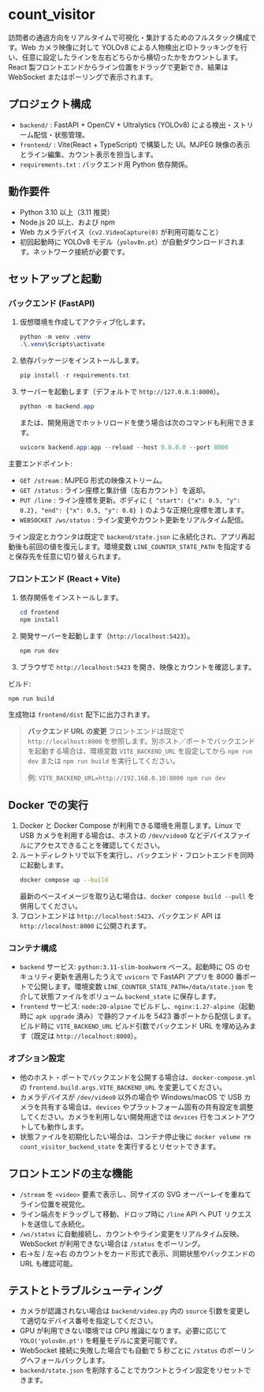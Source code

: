 # count_visitor
訪問者の通過方向をリアルタイムで可視化・集計するためのフルスタック構成です。Web カメラ映像に対して YOLOv8 による人物検出とIDトラッキングを行い、任意に設定したラインを左右どちらから横切ったかをカウントします。React 製フロントエンドからライン位置をドラッグで更新でき、結果は WebSocket またはポーリングで表示されます。

## プロジェクト構成
- `backend/` : FastAPI + OpenCV + Ultralytics (YOLOv8) による検出・ストリーム配信・状態管理。
- `frontend/` : Vite(React + TypeScript) で構築した UI。MJPEG 映像の表示とライン編集、カウント表示を担当します。
- `requirements.txt` : バックエンド用 Python 依存関係。

## 動作要件
- Python 3.10 以上（3.11 推奨）
- Node.js 20 以上、および npm
- Web カメラデバイス（`cv2.VideoCapture(0)` が利用可能なこと）
- 初回起動時に YOLOv8 モデル（`yolov8n.pt`）が自動ダウンロードされます。ネットワーク接続が必要です。

## セットアップと起動

### バックエンド (FastAPI)
1. 仮想環境を作成してアクティブ化します。
   ```powershell
   python -m venv .venv
   .\.venv\Scripts\activate
   ```
2. 依存パッケージをインストールします。
   ```powershell
   pip install -r requirements.txt
   ```
3. サーバーを起動します（デフォルトで `http://127.0.0.1:8000`）。
   ```powershell
   python -m backend.app
   ```
   または、開発用途でホットリロードを使う場合は次のコマンドも利用できます。
   ```powershell
   uvicorn backend.app:app --reload --host 0.0.0.0 --port 8000
   ```

主要エンドポイント:
- `GET /stream` : MJPEG 形式の映像ストリーム。
- `GET /status` : ライン座標と集計値（左右カウント）を返却。
- `PUT /line` : ライン座標を更新。ボディに `{ "start": {"x": 0.5, "y": 0.2}, "end": {"x": 0.5, "y": 0.8} }` のような正規化座標を渡します。
- `WEBSOCKET /ws/status` : ライン変更やカウント更新をリアルタイム配信。

ライン設定とカウンタは既定で `backend/state.json` に永続化され、アプリ再起動後も前回の値を復元します。環境変数 `LINE_COUNTER_STATE_PATH` を指定すると保存先を任意に切り替えられます。

### フロントエンド (React + Vite)
1. 依存関係をインストールします。
   ```powershell
   cd frontend
   npm install
   ```
2. 開発サーバーを起動します（`http://localhost:5423`）。
   ```powershell
   npm run dev
   ```
3. ブラウザで `http://localhost:5423` を開き、映像とカウントを確認します。

ビルド:
```powershell
npm run build
```
生成物は `frontend/dist` 配下に出力されます。

> **バックエンド URL の変更**
> フロントエンドは既定で `http://localhost:8000` を参照します。別ホスト／ポートでバックエンドを起動する場合は、環境変数 `VITE_BACKEND_URL` を設定してから `npm run dev` または `npm run build` を実行してください。
>
> 例: `VITE_BACKEND_URL=http://192.168.0.10:8000 npm run dev`

## Docker での実行
1. Docker と Docker Compose が利用できる環境を用意します。Linux で USB カメラを利用する場合は、ホストの `/dev/video0` などデバイスファイルにアクセスできることを確認してください。
2. ルートディレクトリで以下を実行し、バックエンド・フロントエンドを同時に起動します。
   ```bash
   docker compose up --build
   ```
   最新のベースイメージを取り込む場合は、`docker compose build --pull` を併用してください。
3. フロントエンドは `http://localhost:5423`、バックエンド API は `http://localhost:8000` に公開されます。

### コンテナ構成
- `backend` サービス: `python:3.11-slim-bookworm` ベース。起動時に OS のセキュリティ更新を適用したうえで `uvicorn` で FastAPI アプリを 8000 番ポートで公開します。環境変数 `LINE_COUNTER_STATE_PATH=/data/state.json` を介して状態ファイルをボリューム `backend_state` に保存します。
- `frontend` サービス: `node:20-alpine` でビルドし、`nginx:1.27-alpine`（起動時に `apk upgrade` 済み）で静的ファイルを 5423 番ポートから配信します。ビルド時に `VITE_BACKEND_URL` ビルド引数でバックエンド URL を埋め込みます（既定は `http://localhost:8000`）。

### オプション設定
- 他のホスト・ポートでバックエンドを公開する場合は、`docker-compose.yml` の `frontend.build.args.VITE_BACKEND_URL` を変更してください。
- カメラデバイスが `/dev/video0` 以外の場合や Windows/macOS で USB カメラを共有する場合は、`devices` やプラットフォーム固有の共有設定を調整してください。カメラを利用しない開発用途では `devices` 行をコメントアウトしても動作します。
- 状態ファイルを初期化したい場合は、コンテナ停止後に `docker volume rm count_visitor_backend_state` を実行するとリセットできます。

## フロントエンドの主な機能
- `/stream` を `<video>` 要素で表示し、同サイズの SVG オーバーレイを重ねてライン位置を視覚化。
- ライン端点をドラッグして移動、ドロップ時に `/line` API へ PUT リクエストを送信して永続化。
- `/ws/status` に自動接続し、カウントやライン変更をリアルタイム反映。WebSocket が利用できない場合は `/status` をポーリング。
- 右→左 / 左→右 のカウントをカード形式で表示、同期状態やバックエンドの URL も確認可能。

## テストとトラブルシューティング
- カメラが認識されない場合は `backend/video.py` 内の `source` 引数を変更して適切なデバイス番号を指定してください。
- GPU が利用できない環境では CPU 推論になります。必要に応じて `YOLO('yolov8n.pt')` を軽量モデルに変更可能です。
- WebSocket 接続に失敗した場合でも自動で 5 秒ごとに `/status` のポーリングへフォールバックします。
- `backend/state.json` を削除することでカウントとライン設定をリセットできます。
